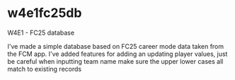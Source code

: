 # w4e1fc25db
W4E1 - FC25 database

I've made a simple database based on FC25 career mode data taken from the FCM app. I've added features for adding an updating player values, just be careful when inputting team name make sure the upper lower cases all match to existing records
